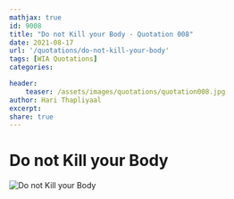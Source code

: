 ```yaml
---
mathjax: true
id: 9008
title: "Do not Kill your Body - Quotation 008"
date: 2021-08-17
url: '/quotations/do-not-kill-your-body'
tags: [WIA Quotations] 
categories: 

header:
    teaser: /assets/images/quotations/quotation008.jpg
author: Hari Thapliyaal 
excerpt:
share: true 
---
```


# Do not Kill your Body

![Do not Kill your Body](/assets/images/quotations/quotation008.jpg)
